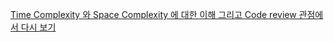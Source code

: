 
[Time Complexity 와 Space Complexity 에 대한 이해 그리고 Code review 관점에서 다시 보기](https://hoseockchoi.wordpress.com/2019/04/05/time-complexity-%ec%99%80-space-complexity-%ec%97%90-%eb%8c%80%ed%95%9c-%ec%9d%b4%ed%95%b4-%ea%b7%b8%eb%a6%ac%ea%b3%a0-code-review-%ea%b4%80%ec%a0%90%ec%97%90%ec%84%9c-%eb%8b%a4%ec%8b%9c-%eb%b3%b4/)
